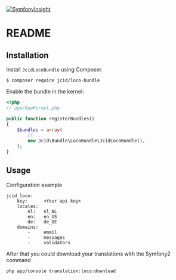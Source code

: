 [![SymfonyInsight](https://insight.symfony.com/projects/fab1a89a-91e1-4fd9-941f-7b86d8a98349/mini.svg)](https://insight.symfony.com/projects/fab1a89a-91e1-4fd9-941f-7b86d8a98349)

README
======

Installation
------------

Install `JcidLocoBundle` using Composer.

```
$ composer require jcid/loco-bundle
```

Enable the bundle in the kernel:

``` php
<?php
// app/AppKernel.php

public function registerBundles()
{
    $bundles = array(
        // ...
        new Jcid\Bundle\LocoBundle\JcidLocoBundle(),
    );
}
```

Usage
-----

Configuration example

``` 
jcid_loco:
    key:      <Your api key>
    locales:
        nl:   nl_NL
        en:   en_US
        de:   de_DE
    domains:
        -     email
        -     messages
        -     validators
```

After that you could download your translations with the Symfony2 command

```
php app/console translation:loco:download
```
